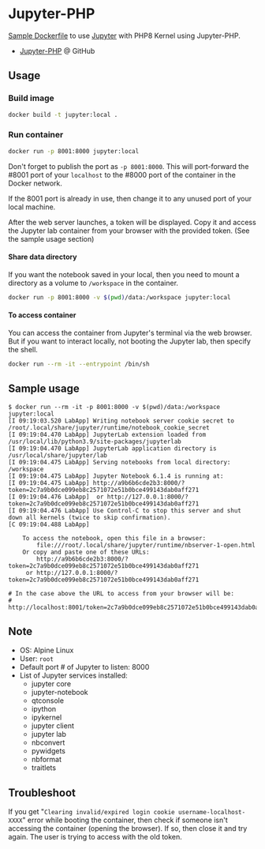 # Jupyter-PHP

[Sample Dockerfile](./Dockerfile) to use [Jupyter](https://jupyter.org/) with PHP8 Kernel using Jupyter-PHP.

- [Jupyter-PHP](https://github.com/Litipk/Jupyter-PHP) @ GitHub

## Usage

### Build image

```bash
docker build -t jupyter:local .
```

### Run container

```bash
docker run -p 8001:8000 jupyter:local
```

Don't forget to publish the port as `-p 8001:8000`. This will port-forward the #8001 port of your `localhost` to the #8000 port of the container in the Docker network.

If the 8001 port is already in use, then change it to any unused port of your local machine.

After the web server launches, a token will be displayed. Copy it and access the Jupyter lab container from your browser with the provided token. (See the sample usage section)

#### Share data directory

If you want the notebook saved in your local, then you need to mount a directory as a volume to `/workspace` in the container.

```bash
docker run -p 8001:8000 -v $(pwd)/data:/workspace jupyter:local
```

#### To access container

You can access the container from Jupyter's terminal via the web browser. But if you want to interact locally, not booting the Jupyter lab, then specify the shell.

```bash
docker run --rm -it --entrypoint /bin/sh
```

## Sample usage

```shellsession
$ docker run --rm -it -p 8001:8000 -v $(pwd)/data:/workspace jupyter:local
[I 09:19:03.520 LabApp] Writing notebook server cookie secret to /root/.local/share/jupyter/runtime/notebook_cookie_secret
[I 09:19:04.470 LabApp] JupyterLab extension loaded from /usr/local/lib/python3.9/site-packages/jupyterlab
[I 09:19:04.470 LabApp] JupyterLab application directory is /usr/local/share/jupyter/lab
[I 09:19:04.475 LabApp] Serving notebooks from local directory: /workspace
[I 09:19:04.475 LabApp] Jupyter Notebook 6.1.4 is running at:
[I 09:19:04.475 LabApp] http://a9b6b6cde2b3:8000/?token=2c7a9b0dce099eb8c2571072e51b0bce499143dab0aff271
[I 09:19:04.476 LabApp]  or http://127.0.0.1:8000/?token=2c7a9b0dce099eb8c2571072e51b0bce499143dab0aff271
[I 09:19:04.476 LabApp] Use Control-C to stop this server and shut down all kernels (twice to skip confirmation).
[C 09:19:04.488 LabApp]

    To access the notebook, open this file in a browser:
        file:///root/.local/share/jupyter/runtime/nbserver-1-open.html
    Or copy and paste one of these URLs:
        http://a9b6b6cde2b3:8000/?token=2c7a9b0dce099eb8c2571072e51b0bce499143dab0aff271
     or http://127.0.0.1:8000/?token=2c7a9b0dce099eb8c2571072e51b0bce499143dab0aff271

# In the case above the URL to access from your browser will be:
#   http://localhost:8001/token=2c7a9b0dce099eb8c2571072e51b0bce499143dab0aff271
```

## Note

- OS: Alpine Linux
- User: `root`
- Default port # of Jupyter to listen: 8000
- List of Jupyter services installed:
  - jupyter core
  - jupyter-notebook
  - qtconsole
  - ipython
  - ipykernel
  - jupyter client
  - jupyter lab
  - nbconvert
  - pywidgets
  - nbformat
  - traitlets

## Troubleshoot

If you get "`Clearing invalid/expired login cookie username-localhost-XXXX`" error while booting the container, then check if someone isn't accessing the container (opening the browser). If so, then close it and try again. The user is trying to access with the old token.
